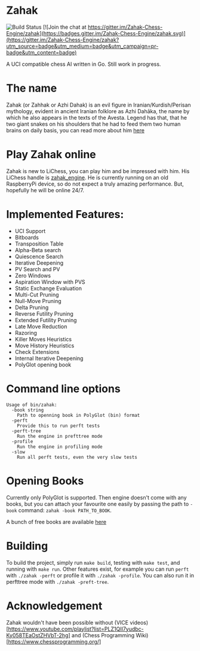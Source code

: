 # Zahak

![Build Status](https://github.com/amanjpro/zahak/workflows/Go/badge.svg) [![Join the chat at https://gitter.im/Zahak-Chess-Engine/zahak](https://badges.gitter.im/Zahak-Chess-Engine/zahak.svg)](https://gitter.im/Zahak-Chess-Engine/zahak?utm_source=badge&utm_medium=badge&utm_campaign=pr-badge&utm_content=badge)

A UCI compatible chess AI written in Go. Still work in progress.

# The name

Zahak (or Zahhak or Azhi Dahak) is an evil figure in Iranian/Kurdish/Perisan
mythology, evident in ancient Iranian folklore as Azhi Dahāka, the name by
which he also appears in the texts of the Avesta.  Legend has that, that he two
giant snakes on his shoulders that he had to feed them two human brains on
daily basis, you can read more about him
[here](https://en.wikipedia.org/wiki/Zahhak)

# Play Zahak online

Zahak is new to LiChess, you can play him and be impressed with him. His LiChess handle is [zahak_engine](https://lichess.org/@/zahak_engine). He is currently running on an old RaspberryPi device, so do not expect a truly amazing performance. But, hopefully he will be online 24/7.

# Implemented Features:

- UCI Support
- Bitboards
- Transposition Table
- Alpha-Beta search
- Quiescence Search
- Iterative Deepening
- PV Search and PV
- Zero Windows
- Aspiration Window with PVS
- Static Exchange Evaluation
- Multi-Cut Pruning
- Null-Move Pruning
- Delta Pruning
- Reverse Futility Pruning
- Extended Futility Pruning
- Late Move Reduction
- Razoring
- Killer Moves Heuristics
- Move History Heuristics
- Check Extensions
- Internal Iterative Deepening
- PolyGlot opening book

# Command line options

```
Usage of bin/zahak:
  -book string
    Path to openning book in PolyGlot (bin) format
  -perft
    Provide this to run perft tests
  -perft-tree
    Run the engine in prefttree mode
  -profile
    Run the engine in profiling mode
  -slow
    Run all perft tests, even the very slow tests
```

# Opening Books

Currently only PolyGlot is supported. Then engine doesn't come with any books,
but you can attach your favourite one easily by passing the path to `-book`
command: `zahak -book PATH_TO_BOOK`.

A bunch of free books are available [here](https://github.com/michaeldv/donna_opening_books)

# Building

To build the project, simply run `make build`, testing with `make test`, and running with `make run`.
Other features exist, for example you can run `perft` with `./zahak -perft` or profile it with `./zahak -profile`.
You can also run it in perfttree mode with `./zahak -preft-tree`.

# Acknowledgement

Zahak wouldn't have been possible without (VICE videos)[https://www.youtube.com/playlist?list=PLZ1QII7yudbc-Ky058TEaOstZHVbT-2hg]
and (Chess Programming Wiki)[https://www.chessprogramming.org/]
